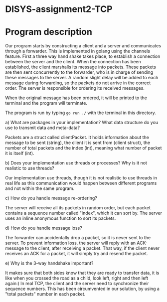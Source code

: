 # DISYS-assignment2-TCP

# Program description 

Our program starts by constructing a client and a server and communicates through a 
forwarder. This is implemented in golang using the channels feature.
First a three way hand shake takes place, to establish a connection between the server and the client.
When the connection has been established, the client marshalls its message into packets.
These packets are then sent concurrently to the forwarder, who is in charge of sending 
these messages to the server. 
A random slight delay will be added to each message during forwarding, so the packets do not
arrive in the correct order. 
The server is responsible for ordering its received messages.

When the original message has been ordered, it will be printed to the terminal and the 
program will terminate. 

The program is run by typing `go run ./` with the terminal in this directory.

a) What are packages in your implementation? What data structure do you use to transmit data and meta-data?

Packets are a struct called clientPacket. It holds information about the message to be sent (string), the client it is sent from (client struct), 
the number of total packets and the index (int), meaning what number of packet it is itself (int).


b) Does your implementation use threads or processes? Why is it not realistic to use threads?

Our implementation use threads, though it is not realistic to use threads in real life as this communication would happen between different 
programs and not within the same program.


c) How do you handle message re-ordering?

The server will receive all its packets in random order, but each packet contains a sequence number
called "index", which it can sort by. The server uses an inline anonymous function to sort its packets.

d) How do you handle message loss?

The forwarder can accidentally drop a packet, so it is never sent to the server.
To prevent information loss, the server will reply with an ACK-message to the client, after
receiving a packet. That way, if the client never receives an ACK for a packet, it will simply
try and resend the packet.


e) Why is the 3-way handshake important?

It makes sure that both sides know that they are ready to transfer data, it is like when you crossed the road as a child, look left, right and then left again:)
In real TCP, the client and the server need to synchronize their sequence numbers. This has 
been circumvented in our solution, by using a "total packets" number in each packet.
